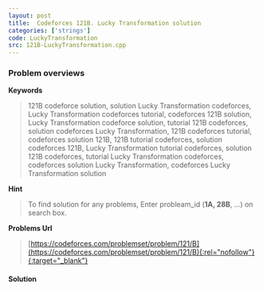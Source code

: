 ```yaml
---
layout: post
title:  Codeforces 121B. Lucky Transformation solution
categories: ['strings']
code: LuckyTransformation
src: 121B-LuckyTransformation.cpp
---
```

### **Problem overviews**

**Keywords**
> 121B codeforce solution, solution Lucky Transformation codeforces, Lucky Transformation codeforces tutorial, codeforces 121B solution, Lucky Transformation codeforce solution, tutorial 121B codeforces, solution codeforces Lucky Transformation, 121B codeforces tutorial, codeforces solution 121B, 121B tutorial codeforces, solution codeforces 121B, Lucky Transformation tutorial codeforces, solution 121B codeforces, tutorial Lucky Transformation codeforces, codeforces solution Lucky Transformation, codeforces Lucky Transformation solution

**Hint**
> To find solution for any problems, Enter probleam_id (**1A, 28B**, ...) on search box. 

**Problems Url**
> [https://codeforces.com/problemset/problem/121/B](https://codeforces.com/problemset/problem/121/B){:rel="nofollow"}{:target="_blank"}

#### **Solution**



